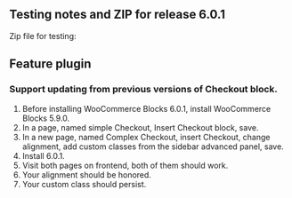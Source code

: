 ## Testing notes and ZIP for release 6.0.1

Zip file for testing:

## Feature plugin

### Support updating from previous versions of Checkout block.

1. Before installing WooCommerce Blocks 6.0.1, install WooCommerce Blocks 5.9.0.
2. In a page, named simple Checkout, Insert Checkout block, save.
3. In a new page, named Complex Checkout, insert Checkout, change alignment, add custom classes from the sidebar advanced panel, save.
4. Install 6.0.1.
5. Visit both pages on frontend, both of them should work.
6. Your alignment should be honored.
7. Your custom class should persist.
